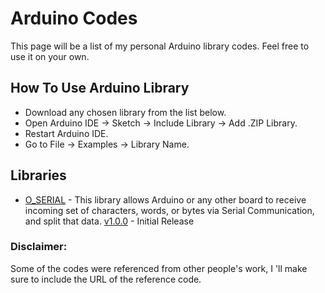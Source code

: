 # Arduino Codes

This page will be a list of my personal Arduino library codes. Feel free to use it on your own.

## How To Use Arduino Library
- Download any chosen library from the list below.
- Open Arduino IDE -> Sketch -> Include Library -> Add .ZIP Library.
- Restart Arduino IDE.
- Go to File -> Examples -> Library Name.

## Libraries
* [O_SERIAL](https://github.com/oliverz27/ArduinoLibraries/blob/main/O_SERIAL/) - This library allows Arduino or any other board to receive incoming set of characters, words, or bytes via Serial Communication, and split that data. [v1.0.0](https://github.com/oliverz27/ArduinoLibraries/releases/tag/O_SERIAL_v1.0.0) - Initial Release

### Disclaimer:
Some of the codes were referenced from other people's work,
I 'll make sure to include the URL of the reference code.
